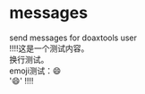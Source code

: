 # messages
send messages for doaxtools user<br>
!!!!这是一个测试内容。<br>
换行测试。<br>
emoji测试：&#128516;<br>
'&#128516;'
!!!!
